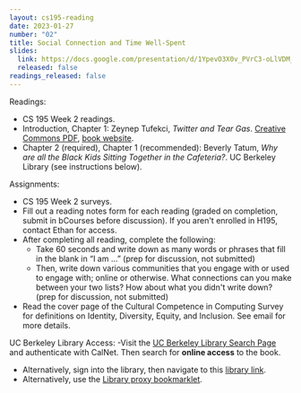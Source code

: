 ```yaml
---
layout: cs195-reading
date: 2023-01-27
number: "02"
title: Social Connection and Time Well-Spent
slides:
  link: https://docs.google.com/presentation/d/1YpevO3X0v_PVrC3-oLlVDM_7CdQdlwN1za6PCHjY41s/edit
  released: false
readings_released: false
---
```


Readings:
- CS 195 Week 2 readings.
- Introduction, Chapter 1: Zeynep Tufekci, <i>Twitter and Tear Gas</i>. [Creative Commons PDF](https://www.twitterandteargas.org/downloads/twitter-and-tear-gas-by-zeynep-tufekci.pdf), [book website](https://www.twitterandteargas.org/).
- Chapter 2 (required), Chapter 1 (recommended): Beverly Tatum, <i>Why are all the Black Kids Sitting Together in the Cafeteria?</i>. UC Berkeley Library (see instructions below).

Assignments:
- CS 195 Week 2 surveys.
- Fill out a reading notes form for each reading (graded on completion, submit in bCourses before discussion). If you aren't enrolled in H195, contact Ethan for access.
- After completing all reading, complete the following:
    - Take 60 seconds and write down as many words or phrases that fill in the blank in “I am ...” (prep for discussion, not submitted)
    - Then, write down various communities that you engage with or used to engage with; online or otherwise. What connections can you make between your two lists? How about what you didn't write down? (prep for discussion, not submitted)
- Read the cover page of the Cultural Competence in Computing Survey for definitions on Identity, Diversity, Equity, and Inclusion. See email for more details.

UC Berkeley Library Access:
-Visit the [UC Berkeley Library Search Page](https://search.library.berkeley.edu/) and authenticate with CalNet. Then search for <b>online access</b> to the book.
- Alternatively, sign into the library, then navigate to this [library link](https://ebookcentral-proquest-com.libproxy.berkeley.edu/lib/berkeley-ebooks/reader.action?docID=903483&ppg=33).
- Alternatively, use the [Library proxy bookmarklet](https://guides.lib.berkeley.edu/ezproxy/browser-bookmarklet).